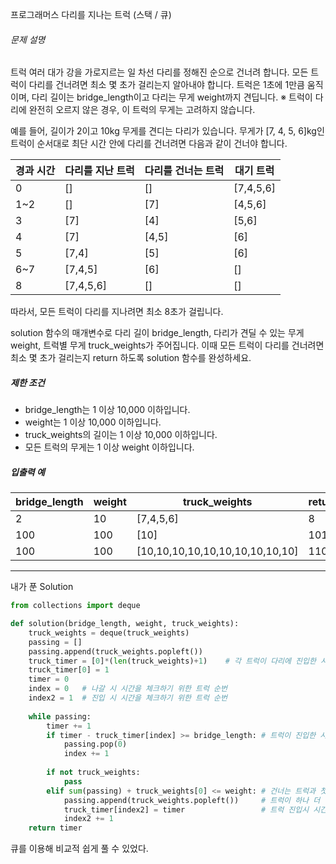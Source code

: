프로그래머스 다리를 지나는 트럭 (스택 / 큐)

###### 문제 설명

트럭 여러 대가 강을 가로지르는 일 차선 다리를 정해진 순으로 건너려 합니다. 모든 트럭이 다리를 건너려면 최소 몇 초가 걸리는지 알아내야 합니다. 트럭은 1초에 1만큼 움직이며, 다리 길이는 bridge_length이고 다리는 무게 weight까지 견딥니다.
※ 트럭이 다리에 완전히 오르지 않은 경우, 이 트럭의 무게는 고려하지 않습니다.

예를 들어, 길이가 2이고 10kg 무게를 견디는 다리가 있습니다. 무게가 [7, 4, 5, 6]kg인 트럭이 순서대로 최단 시간 안에 다리를 건너려면 다음과 같이 건너야 합니다.

| 경과 시간 | 다리를 지난 트럭 | 다리를 건너는 트럭 | 대기 트럭 |
| --------- | ---------------- | ------------------ | --------- |
| 0         | []               | []                 | [7,4,5,6] |
| 1~2       | []               | [7]                | [4,5,6]   |
| 3         | [7]              | [4]                | [5,6]     |
| 4         | [7]              | [4,5]              | [6]       |
| 5         | [7,4]            | [5]                | [6]       |
| 6~7       | [7,4,5]          | [6]                | []        |
| 8         | [7,4,5,6]        | []                 | []        |

따라서, 모든 트럭이 다리를 지나려면 최소 8초가 걸립니다.

solution 함수의 매개변수로 다리 길이 bridge_length, 다리가 견딜 수 있는 무게 weight, 트럭별 무게 truck_weights가 주어집니다. 이때 모든 트럭이 다리를 건너려면 최소 몇 초가 걸리는지 return 하도록 solution 함수를 완성하세요.

##### 제한 조건

- bridge_length는 1 이상 10,000 이하입니다.
- weight는 1 이상 10,000 이하입니다.
- truck_weights의 길이는 1 이상 10,000 이하입니다.
- 모든 트럭의 무게는 1 이상 weight 이하입니다.

##### 입출력 예

| bridge_length | weight | truck_weights                   | return |
| ------------- | ------ | ------------------------------- | ------ |
| 2             | 10     | [7,4,5,6]                       | 8      |
| 100           | 100    | [10]                            | 101    |
| 100           | 100    | [10,10,10,10,10,10,10,10,10,10] | 110    |

---

내가 푼 Solution

```python
from collections import deque

def solution(bridge_length, weight, truck_weights):
    truck_weights = deque(truck_weights)
    passing = []
    passing.append(truck_weights.popleft())
    truck_timer = [0]*(len(truck_weights)+1)    # 각 트럭이 다리에 진입한 시간을 담은 리스트
    truck_timer[0] = 1
    timer = 0
    index = 0   # 나갈 시 시간을 체크하기 위한 트럭 순번
    index2 = 1  # 진입 시 시간을 체크하기 위한 트럭 순번
  
    while passing:
        timer += 1
        if timer - truck_timer[index] >= bridge_length: # 트럭이 진입한 시간과 경과시간이 다리 길이와 같으면 건넘
            passing.pop(0)
            index += 1
        
        if not truck_weights:
            pass
        elif sum(passing) + truck_weights[0] <= weight: # 건너는 트럭과 첫번째 대기트럭의 무게 합이 다리 중량 이하면
            passing.append(truck_weights.popleft())     # 트럭이 하나 더 건널 수 있음
            truck_timer[index2] = timer                 # 트럭 진입시 시간을 저장
            index2 += 1
    return timer
```

큐를 이용해 비교적 쉽게 풀 수 있었다.
